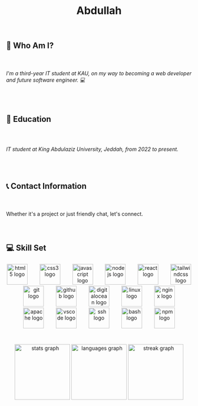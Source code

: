 <br clear="both">
<h1 align="center">Abdullah</h1>
<br clear="both">
<h2 align="left">👾 Who Am I?</h2>
<br clear="both">
<h6 align="left">I'm a third-year IT student at KAU, on my way to becoming a web developer and future software engineer. 💻</h6>

###

<br clear="both">
<h2 align="left">📝 Education</h2>

###

<br clear="both">
<h6 align="left">IT student at King Abdulaziz University, Jeddah, from 2022 to present.</h6>

###

<br clear="both">
<h2 align="left">📞 Contact Information</h2>

###

<br clear="both">
<p align="left">Whether it's a project or just friendly chat, let's connect.</p>

###

<br clear="both">
<h2 align="left">💻 Skill Set</h2>

###

<div align="center">
  <img src="https://cdn.jsdelivr.net/gh/devicons/devicon/icons/html5/html5-original.svg" height="56" alt="html5 logo"  />
  <img width="25" />
  <img src="https://cdn.jsdelivr.net/gh/devicons/devicon/icons/css3/css3-original.svg" height="56" alt="css3 logo"  />
  <img width="25" />
  <img src="https://cdn.jsdelivr.net/gh/devicons/devicon/icons/javascript/javascript-original.svg" height="56" alt="javascript logo"  />
  <img width="25" />
  <img src="https://cdn.jsdelivr.net/gh/devicons/devicon/icons/nodejs/nodejs-original.svg" height="56" alt="nodejs logo"  />
  <img width="25" />
  <img src="https://cdn.jsdelivr.net/gh/devicons/devicon/icons/react/react-original.svg" height="56" alt="react logo"  />
  <img width="25" />
  <img src="https://cdn.jsdelivr.net/gh/devicons/devicon/icons/tailwindcss/tailwindcss-original-wordmark.svg" height="56" alt="tailwindcss logo"  />
  <img width="25" />
  <img src="https://cdn.jsdelivr.net/gh/devicons/devicon/icons/git/git-plain-wordmark.svg" height="56" alt="git logo"  />
  <img width="25" />
  <img src="https://cdn.jsdelivr.net/gh/devicons/devicon/icons/github/github-original.svg" height="56" alt="github logo"  />
  <img width="25" />
  <img src="https://cdn.jsdelivr.net/gh/devicons/devicon/icons/digitalocean/digitalocean-original-wordmark.svg" height="56" alt="digitalocean logo"  />
  <img width="25" />
  <img src="https://cdn.jsdelivr.net/gh/devicons/devicon/icons/linux/linux-original.svg" height="56" alt="linux logo"  />
  <img width="25" />
  <img src="https://cdn.jsdelivr.net/gh/devicons/devicon/icons/nginx/nginx-original.svg" height="56" alt="nginx logo"  />
  <img width="25" />
  <img src="https://cdn.jsdelivr.net/gh/devicons/devicon/icons/apache/apache-original-wordmark.svg" height="56" alt="apache logo"  />
  <img width="25" />
  <img src="https://cdn.jsdelivr.net/gh/devicons/devicon/icons/vscode/vscode-original-wordmark.svg" height="56" alt="vscode logo"  />
  <img width="25" />
  <img src="https://cdn.jsdelivr.net/gh/devicons/devicon/icons/ssh/ssh-original-wordmark.svg" height="56" alt="ssh logo"  />
  <img width="25" />
  <img src="https://cdn.jsdelivr.net/gh/devicons/devicon/icons/bash/bash-original.svg" height="56" alt="bash logo"  />
  <img width="25" />
  <img src="https://cdn.jsdelivr.net/gh/devicons/devicon/icons/npm/npm-original-wordmark.svg" height="56" alt="npm logo"  />
</div>

###

<br clear="both">
<div align="center">
  <img src="https://github-readme-stats.vercel.app/api?username=vabdullh&hide_title=true&hide_rank=false&show_icons=true&include_all_commits=true&count_private=true&disable_animations=false&theme=dark&locale=en&hide_border=true&order=1" height="150" alt="stats graph"  />
  <img src="https://github-readme-stats.vercel.app/api/top-langs?username=vabdullh&locale=en&hide_title=true&layout=compact&card_width=320&langs_count=5&theme=dark&hide_border=true&order=2" height="150" alt="languages graph"  />
  <img src="https://streak-stats.demolab.com?user=vabdullh&locale=en&mode=weekly&theme=dark&hide_border=true&border_radius=5&date_format=j%20M%5B%20Y%5D&order=3" height="150" alt="streak graph"  />
</div>

###
